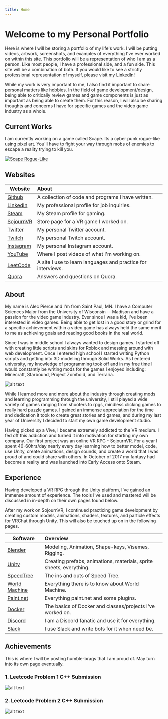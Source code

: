 ```yaml
---
title: Home
---
```


# Welcome to my Personal Portfolio

Here is where I will be storing a portfolio of my life's work. I will be putting videos, artwork, screenshots, and examples of everything I've ever worked on within this site. This portfolio will
be a representation of who I am as a person. Like most people, I have a professional side, and a
fun side. This site will be a combination of both. If you would like to see a strictly professional
representation of myself, please visit my [LinkedIn](https://linkedin.com/in/pierrce)!

While my work is very important to me, I also find it important to share personal matters like hobbies. In the field of game development/design, being able to critically review games and game components is just as important as being able to create them. For this reason, I will also be sharing thoughts and concerns I have for specific games and the video game industry as a whole.

## Current Works

I am currently working on a game called Scape. Its a cyber punk rogue-like using pixel art. You'll have to fight your way through mobs of enemies to escape a reality trying to kill you.

[![Scape Rogue-Like](http://img.youtube.com/vi/4N8u5OHmooo/0.jpg)](https://www.youtube.com/watch?v=4N8u5OHmooo)

## Websites

| Website    | About         
| ------------- |:-------------
| [Github](https://github.com/pierrce)    | A collection of code and programs I have written.
| [LinkedIn](https://linkedin.com/in/pierrce)    | My professional profile for job inquiries.     
| [Steam](https://steamcommunity.com/id/pierrce) | My Steam profile for gaming.     
| [SojournVR](https://store.steampowered.com/app/667050/SojournVR/) | Store page for a VR game I worked on.
| [Twitter](https://twitter.com/pierrcedesign) | My personal Twitter account.
| [Twitch](https://twitch.tv/pierrce_tv) | My personal Twitch account.
| [Instagram](https://www.instagram.com/pierrceinsta/) | My personal Instagram account.
| [YouTube](https://www.youtube.com/channel/UCGSwH9k2xJjrfi0QUokF8qQ?view_as=subscriber) | Where I post videos of what I'm working on.
| [LeetCode](https://leetcode.com/pierrce/) | A site I use to learn languages and practice for interviews.
| [Quora](https://www.quora.com/profile/Pierrce) | Answers and questions on Quora.

## About

My name is Alec Pierce and I'm from Saint Paul, MN. I have a Computer Sciences Major from the University of Wisconsin -- Madison and have a passion for the video game industry. Ever since I was a kid, I've been interested in video games. Being able to get lost in a good story or grind for a specific achievement within a video game has always held the same merit to me as achieving goals and reading good books in the real world.

Since I was in middle school I always wanted to design games. I started off with creating little scripts and skins for Roblox and messing around with web development. Once I entered high school I started writing Python scripts and getting into 3D modeling through Solid Works. As I entered university, my knowledge of programming took off and in my free time I would constantly be writing mods for the games I enjoyed including: Minecraft, Starbound, Project Zomboid, and Terraria.

![alt text](https://community.playstarbound.com/attachments/dut-png.72626/ "Starbound Mod")

While I learned more and more about the industry through creating mods and learning programming through the university, I still played a wide variety of games ranging from shooters to rpgs, mindless clicking games to really hard puzzle games. I gained an immense appreciation for the time and dedication it took to create great stories and games, and during my last year of University I decided to start my own game development studio.

Having picked up a Vive, I became extremely addicted to the VR medium. I fed off this addiction and turned it into motivation for starting my own company. Our first project was an online VR RPG - SojournVR. For a year I spent 40-60hrs/day nearly every day learning how to better model, code, use Unity, create animations, design sounds, and create a world that I was proud of and could share with others. In October of 2017 my fantasy had become a reality and was launched into Early Access onto Steam.

## Experience

Having developed a VR RPG through the Unity platform, I've gained an immense amount of experience. The tools I've used and mastered will be discussed in in-depth on their own pages found below.

After my work on SojournVR, I continued practicing game development by creating custom models,
animations, shaders, textures, and particle effects for VRChat through Unity. This will also be
touched up on in the following pages.

| Software    | Overview         
| ------------- |:-------------
| [Blender](https://pierrce.github.io/blender)   | Modeling, Animation, Shape-keys, Visemes, Rigging.
| [Unity](https://pierrce.github.io/unity)   | Creating prefabs, animations, materials, sprite sheets, everything.
| [SpeedTree](https://pierrce.github.io/speedtree) | The ins and outs of Speed Tree.    
| [World Machine](https://pierrce.github.io/worldmachine) | Everything there is to know about World Machine.
| [Paint.net](https://pierrce.github.io/paintnet) | Everything paint.net and some plugins.
| [Docker](https://pierrce.github.io/docker) | The basics of Docker and classes/projects I've worked on.
| [Discord](https://pierrce.github.io/discord)| I am a Discord fanatic and use it for everything.
| [Slack](https://pierrce.github.io/slack)| I use Slack and write bots for it when need be.

## Achievements

This is where I will be posting humble-brags that I am proud of. May turn into its own page eventually.

### 1. Leetcode Problem 1 C++ Submission
![alt text](https://pierrce.github.io/images/hype.PNG "Leetcode Problem 1")

### 2. Leetcode Problem 2 C++ Submission
![alt text](https://pierrce.github.io/images/happy.png "Leetcode Problem 2")
